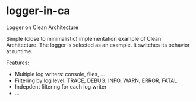 # logger-in-ca
Logger on Clean Architecture

Simple (close to minimalistic) implementation example of Clean Architecture.
The logger is selected as an example. It switches its behavior at runtime.

Features:
- Multiple log writers: console, files, ...
- Filtering by log level: TRACE, DEBUG, INFO, WARN, ERROR, FATAL
- Indepdent filtering for each log writer
- ...
